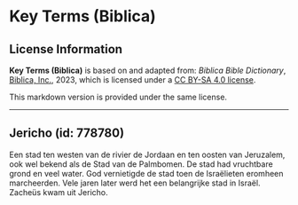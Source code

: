# Key Terms (Biblica)

## License Information

**Key Terms (Biblica)** is based on and adapted from: _Biblica Bible Dictionary_, [Biblica, Inc.](https://www.biblica.com/), 2023, which is licensed under a [CC BY-SA 4.0 license](https://creativecommons.org/licenses/by-sa/4.0/legalcode.en).

This markdown version is provided under the same license.



--------------------------------

## Jericho (id: 778780)

Een stad ten westen van de rivier de Jordaan en ten oosten van Jeruzalem, ook wel bekend als de Stad van de Palmbomen. De stad had vruchtbare grond en veel water. God vernietigde de stad toen de Israëlieten eromheen marcheerden. Vele jaren later werd het een belangrijke stad in Israël. Zacheüs kwam uit Jericho.


